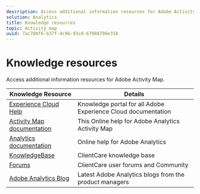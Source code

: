 ```yaml
---
description: Access additional information resources for Adobe Activity Map.
solution: Analytics
title: Knowledge resources
topic: Activity map
uuid: 7ac780f6-b37f-4c96-93c0-67988798e318
---
```


# Knowledge resources

Access additional information resources for Adobe Activity Map.

|  Knowledge Resource  | Details  |
|---|---|
|  [Experience Cloud Help](https://helpx.adobe.com/support/experience-cloud.html)  |  Knowledge portal for all Adobe Experience Cloud documentation  |
|  [Activity Map documentation](/help/analyze/activity-map/activity-map.md)  |  This Online help for Adobe Analytics Activity Map  |
|  [Analytics documentation](/help/landing/home.md)  |  Online help for Adobe Analytics  |
|  [KnowledgeBase](https://helpx.adobe.com/support/analytics.html)  |  ClientCare knowledge base  |
|  [Forums](https://forums.adobe.com/community/experience-cloud/analytics-cloud/analytics)  |  ClientCare user forums and Community  |
|  [Adobe Analytics Blog](https://blogs.adobe.com/digitalmarketing/analytics/)  |  Latest Adobe Analytics blogs from the product managers  |
